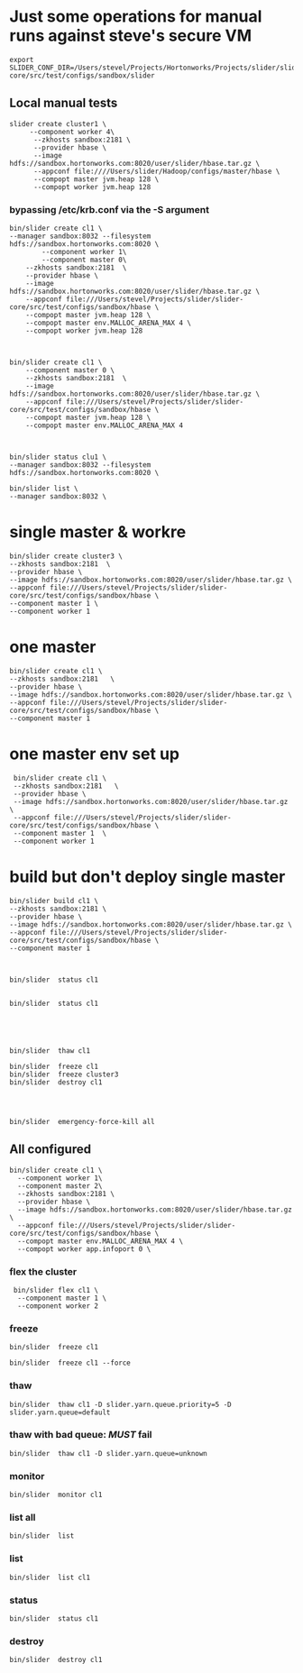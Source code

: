 <!---
  Licensed under the Apache License, Version 2.0 (the "License");
  you may not use this file except in compliance with the License.
  You may obtain a copy of the License at
  
   http://www.apache.org/licenses/LICENSE-2.0
  
  Unless required by applicable law or agreed to in writing, software
  distributed under the License is distributed on an "AS IS" BASIS,
  WITHOUT WARRANTIES OR CONDITIONS OF ANY KIND, either express or implied.
  See the License for the specific language governing permissions and
  limitations under the License. See accompanying LICENSE file.
-->

# Just some operations for manual runs against steve's secure VM


    export SLIDER_CONF_DIR=/Users/stevel/Projects/Hortonworks/Projects/slider/slider-core/src/test/configs/sandbox/slider

## Local manual tests



    slider create cluster1 \
         --component worker 4\
          --zkhosts sandbox:2181 \
          --provider hbase \
          --image hdfs://sandbox.hortonworks.com:8020/user/slider/hbase.tar.gz \
          --appconf file:////Users/slider/Hadoop/configs/master/hbase \
          --compopt master jvm.heap 128 \
          --compopt worker jvm.heap 128 

 
### bypassing /etc/krb.conf via the -S argument

    bin/slider create cl1 \
    --manager sandbox:8032 --filesystem hdfs://sandbox.hortonworks.com:8020 \
            --component worker 1\
            --component master 0\
        --zkhosts sandbox:2181  \
        --provider hbase \
        --image hdfs://sandbox.hortonworks.com:8020/user/slider/hbase.tar.gz \
        --appconf file:///Users/stevel/Projects/slider/slider-core/src/test/configs/sandbox/hbase \
        --compopt master jvm.heap 128 \
        --compopt master env.MALLOC_ARENA_MAX 4 \
        --compopt worker jvm.heap 128 
        


    bin/slider create cl1 \
        --component master 0 \
        --zkhosts sandbox:2181  \
        --image hdfs://sandbox.hortonworks.com:8020/user/slider/hbase.tar.gz \
        --appconf file:///Users/stevel/Projects/slider/slider-core/src/test/configs/sandbox/hbase \
        --compopt master jvm.heap 128 \
        --compopt master env.MALLOC_ARENA_MAX 4 
        
                
        
    bin/slider status clu1 \
    --manager sandbox:8032 --filesystem hdfs://sandbox.hortonworks.com:8020 \
           
    bin/slider list \
    --manager sandbox:8032 \
               

               
# single master & workre
     
    bin/slider create cluster3 \
    --zkhosts sandbox:2181  \
    --provider hbase \
    --image hdfs://sandbox.hortonworks.com:8020/user/slider/hbase.tar.gz \
    --appconf file:///Users/stevel/Projects/slider/slider-core/src/test/configs/sandbox/hbase \
    --component master 1 \
    --component worker 1 
    
    
# one master
     
    bin/slider create cl1 \
    --zkhosts sandbox:2181   \
    --provider hbase \
    --image hdfs://sandbox.hortonworks.com:8020/user/slider/hbase.tar.gz \
    --appconf file:///Users/stevel/Projects/slider/slider-core/src/test/configs/sandbox/hbase \
    --component master 1 

# one master env set up
      
     bin/slider create cl1 \
     --zkhosts sandbox:2181   \
     --provider hbase \
     --image hdfs://sandbox.hortonworks.com:8020/user/slider/hbase.tar.gz \
     --appconf file:///Users/stevel/Projects/slider/slider-core/src/test/configs/sandbox/hbase \
     --component master 1  \
     --component worker 1  
    
# build but don't deploy single master
     
    bin/slider build cl1 \
    --zkhosts sandbox:2181 \
    --provider hbase \
    --image hdfs://sandbox.hortonworks.com:8020/user/slider/hbase.tar.gz \
    --appconf file:///Users/stevel/Projects/slider/slider-core/src/test/configs/sandbox/hbase \
    --component master 1 
         

               
    bin/slider  status cl1 
    
    
    bin/slider  status cl1 
     
   
     
     
               
    bin/slider  thaw cl1  
                   
    bin/slider  freeze cl1  
    bin/slider  freeze cluster3  
    bin/slider  destroy cl1  
    
    
      
         
    bin/slider  emergency-force-kill all 
     
     
## All configured 
     
     
    bin/slider create cl1 \
      --component worker 1\
      --component master 2\
      --zkhosts sandbox:2181 \
      --provider hbase \
      --image hdfs://sandbox.hortonworks.com:8020/user/slider/hbase.tar.gz  \
      --appconf file:///Users/stevel/Projects/slider/slider-core/src/test/configs/sandbox/hbase \
      --compopt master env.MALLOC_ARENA_MAX 4 \
      --compopt worker app.infoport 0 \
  
### flex the cluster
  
     bin/slider flex cl1 \
      --component master 1 \
      --component worker 2 
    
### freeze

    bin/slider  freeze cl1 
    
    bin/slider  freeze cl1 --force 
    
### thaw

    bin/slider  thaw cl1 -D slider.yarn.queue.priority=5 -D slider.yarn.queue=default
    
    
### thaw with bad queue: _MUST_ fail
    
    bin/slider  thaw cl1 -D slider.yarn.queue=unknown
     
### monitor

    bin/slider  monitor cl1      

### list all

    bin/slider  list
     
### list

    bin/slider  list cl1 
    
### status

    bin/slider  status cl1 
    
### destroy

    bin/slider  destroy cl1 
    
    